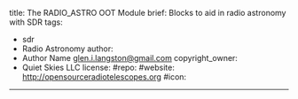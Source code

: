 title: The RADIO_ASTRO OOT Module
brief: Blocks to aid in radio astronomy with SDR
tags: 
  - sdr
  - Radio Astronomy
author:
  - Author Name <glen.i.langston@gmail.com>
copyright_owner:
  - Quiet Skies LLC
license:
#repo: 
#website: http://opensourceradiotelescopes.org 
#icon:
---
